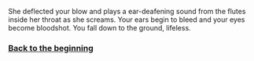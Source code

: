 She deflected your blow and plays a ear-deafening sound from the flutes inside her throat as she screams. Your ears begin to bleed and your eyes become bloodshot. You fall down to the ground, lifeless.

### [Back to the beginning](../beginning.md)